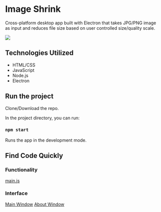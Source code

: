 # Image Shrink

Cross-platform desktop app built with Electron that takes JPG/PNG image as input and reduces file size based on user controlled size/quality scale.

<img src="https://github.com/mpdevelops/misc/blob/master/Screen%20Shot%202020-06-22%20at%2012.50.03%20AM.png?raw=true"/>

## Technologies Utilized

- HTML/CSS
- JavaScript
- Node.js
- Electron

## Run the project

Clone/Download the repo.

In the project directory, you can run:

### `npm start`

Runs the app in the development mode.<br />

## Find Code Quickly

### Functionality

<a href="https://github.com/mpdevelops/image-shrink/blob/master/main.js">main.js</a>

### Interface

<a href="https://github.com/mpdevelops/image-shrink/blob/master/app/index.html">Main Window</a>
<a href="https://github.com/mpdevelops/image-shrink/blob/master/app/about.html">About Window</a>
